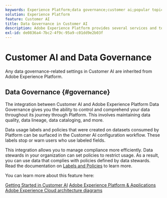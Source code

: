 ```yaml
---
keywords: Experience Platform;data governance;customer ai;popular topics
solution: Experience Platform
feature: Customer AI
title: Data Governance in Customer AI
description: Adobe Experience Platform provides several services and tools that allow you to confidently control your collected experience data in order to comply with your business practices, legal obligations, and development process.
exl-id: de0836a4-7bc2-4f9c-95a9-c01dd9e2b03f
---
```

# Customer AI and Data Governance

Any data governance-related settings in Customer AI are inherited from Adobe Experience Platform.

## Data Governance {#governance}

The integration between Customer AI and Adobe Experience Platform Data Governance gives you the ability to control and comprehend your data throughout its journey through Platform. This involves maintaining data quality, data lineage, data cataloging, and more.

Data usage labels and policies that were created on datasets consumed by Platform can be surfaced in the Customer AI configuration workflow. These labels stop or warn users who use labeled fields. 

This integration allows you to manage compliance more efficiently. Data stewards in your organization can set policies to restrict usage. As a result, you can use data that complies with policies defined by data stewards. Read the documentation on [Labels and Policies](https://experienceleague.adobe.com/docs/analytics-platform/using/cja-dataviews/data-governance.html) to learn more.

You can learn more about this feature here: 

[Getting Started in Customer AI](../../customer-ai/getting-started.md)
[Adobe Experience Platform & Applications](https://experienceleague.adobe.com/docs/blueprints-learn/architecture/architecture-overview/platform-applications.html)
[Adobe Experience Cloud architecture diagrams](https://experienceleague.adobe.com/docs/blueprints-learn/architecture/architecture-overview/experience-cloud.html)
